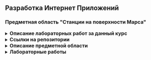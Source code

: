 ## Разработка Интернет Приложений
### Предметная область "Станции на поверхности Марса"

<details style="font-size: 14px;">
<summary>
<span style="font-size: 16px; font-weight: bold;">Описание лабораторных работ за данный курс</span>
</summary>

В рамках практических работ по курсу необходимо каждому разработать заявочную систему на услуги по своей предметной
области. Система состоит из веб-сервиса, фронтенд приложения, нативного приложения и второго асинхронного сервиса.

У каждого своя предметная область на весь курс: бронирование отелей, билетов в театр/кинотеатр, онлайн-магазин по
вариантам, тему выбирать из списка ниже. По каждой теме есть ключевой процесс, в котором `пользователь`
оформляет `заявки`, в которой может быть несколько `услуг`. Также есть `модератор`, который может редактировать
список `услуг` и одобрять `заявки`. От предметной области зависят: названия ролей пользователей, названия
сущностей `услуг` и `заявок`, список полей для них, возможные статусы и изменяемые в них поля. В `нативном приложении`
нужно реализовать интерфейс `гостя` - только просмотр `услуг`.

Основной вариант лабораторных по бэкенду - это Django и `Go`. Но можно выполнять также на `Java`, `C#` и `Node.js`, при
выполнении условия лабораторных работ. Для фронтенда только `React`+`Redux`+`axios`+`React-Bootstrap`

Каждая лабораторная - это `sprint`, этап разработки по `agile`, под каждую отдельная именованная по теме ветка в `git`.
Всего 4 репозитория: под каждый бекенд, фронтенд и нативное приложение. Каждая работа демонстрируется и защищается
отдельно. При защите необходимо продемонстрировать работу приложения по своей теме, UML диаграмму из `StarUML`,
репозиторий github с кодом и ответить на вопросы. По первому модулю необходимо также сделать ТЗ, а по второму отчет по
курсу - РПЗ.

</details>

<details>
<summary>
<span style="font-size: 16px; font-weight: bold;">Ссылки на репозитории</span>
</summary>

- [<span style="font-size: 14px; font-weight: bold;">Frontend:</span> <span style="font-size: 14px;">MarsStationFrontend</span>](https://github.com/RedAlexDad/MarsStationFrontend)
- [<span style="font-size: 14px; font-weight: bold;">Native Application:</span> <span style="font-size: 14px;">MarsStationNativeApplication</span>](https://github.com/RedAlexDad/MarsStationNativeApplication)
- [<span style="font-size: 14px; font-weight: bold;">AsyncService:</span> <span style="font-size: 14px;">MarsStationAsynchronousWebService</span>](https://github.com/RedAlexDad/MarsStationAsynchronousWebService)

</details>

<details style="font-size: 14px;">
<summary>
<span style="font-size: 16px; font-weight: bold;">Описание предметной области</span>
</summary>

В свете быстрого развития космических исследований и увеличения глобальных вызовов, таких как ограниченные ресурсы Земли
и перспективное уменьшение доступных земельных участков, вопрос колонизации Марса становится неотложным. Помимо
исчерпания природных ресурсов, существует растущая необходимость в поиске новых территорий для жизни и развития
человечества в долгосрочной перспективе.

Создание веб-приложения для автоматизации формирования и управления марсианскими станциями приобретает уникальное
значение. Эта система не только направлена на эффективное взаимодействие между участниками, включая модераторов и
сотрудников, но и адаптирована к современным тенденциям и фантастическим перспективам освоения Марса. В конечном итоге,
она открывает возможность не только для решения текущих проблем, но и для воплощения фантастических идей о будущем
человечества за пределами Земли.

Целью работы является разработка системы для управления марсианскими станциями с учетом услуг и заявок с целью
обеспечения эффективной координации и управления объектами на поверхности Марса.

Система предназначена для гостей, сотрудников и модераторов. Для получения доступа к формированию заявки автоматической
марсианской станции гостям необходимо зарегистрироваться, затем авторизировать свою созданную учетную запись и
сформировать заявку, выбрав понравившиеся географические объекты. Данная система предоставляет автоматизированный способ
создания, учета и ведения заявок, и позволяет модераторам принимать или отменить заявки. Модераторы имеют возможность
редактировать или создать новые географические объекты.

</details>

<details>
<summary>
<span style="font-size: 16px; font-weight: bold;">Лабораторные работы</span>
</summary>

- [<span style="font-size: 14px; font-weight: bold;">1:</span> <span style="font-size: 14px;">Базовый интерфейс системы</span>](https://github.com/RedAlexDad/MarsStationBackend/tree/SSR)
- [<span style="font-size: 14px; font-weight: bold;">2:</span> <span style="font-size: 14px;">Структура БД PostgreSQL</span>](https://github.com/RedAlexDad/MarsStationBackend/tree/DB_ORM)
- [<span style="font-size: 14px; font-weight: bold;">3:</span> <span style="font-size: 14px;">REST API</span>](https://github.com/RedAlexDad/MarsStationBackend/tree/REST_API)
- [<span style="font-size: 14px; font-weight: bold;">5:</span> <span style="font-size: 14px;">Аутентификация/авторизация/регистрация, SWAGGER</span>](https://github.com/RedAlexDad/MarsStationBackend/tree/SWAGGER)
- [<span style="font-size: 14px; font-weight: bold;">8:</span> <span style="font-size: 14px;">Асинхронный веб-сервис</span>](https://github.com/RedAlexDad/MarsStationBackend/tree/ASYNC)

</details>